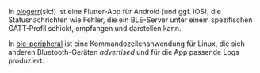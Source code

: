 In [blogerr](/blogerr)(sic!) ist eine Flutter-App für Android (und ggf. iOS), die Statusnachrichten wie Fehler, die ein BLE-Server unter einem spezifischen GATT-Profil schickt, empfangen und darstellen kann.

In [ble-peripheral](/ble-peripheral) ist eine Kommandozeilenanwendung für Linux, die sich anderen Bluetooth-Geräten *advertised* und für die App passende Logs produziert. 
